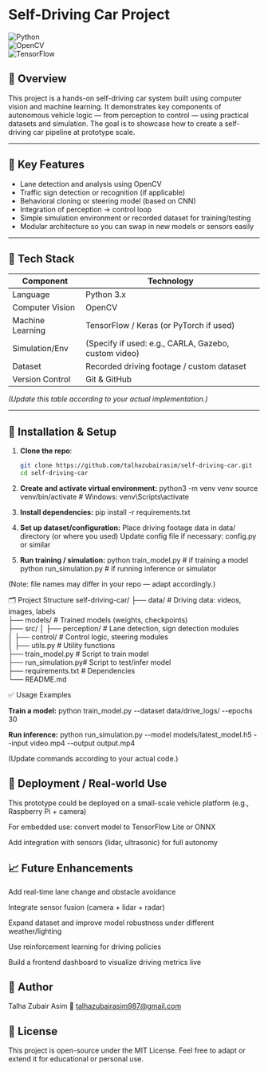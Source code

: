 # Self-Driving Car Project  
![Python](https://img.shields.io/badge/Python-3.x-3776AB?style=for-the-badge&logo=python&logoColor=white)  
![OpenCV](https://img.shields.io/badge/OpenCV-4.x-005C31?style=for-the-badge&logo=opencv&logoColor=white)  
![TensorFlow](https://img.shields.io/badge/TensorFlow-2.x-FF6F00?style=for-the-badge&logo=tensorflow&logoColor=white)  

## 📌 Overview  
This project is a hands-on self-driving car system built using computer vision and machine learning. It demonstrates key components of autonomous vehicle logic — from perception to control — using practical datasets and simulation. The goal is to showcase how to create a self-driving car pipeline at prototype scale.

---

## 🎯 Key Features  
- Lane detection and analysis using OpenCV  
- Traffic sign detection or recognition (if applicable)  
- Behavioral cloning or steering model (based on CNN)  
- Integration of perception -> control loop  
- Simple simulation environment or recorded dataset for training/testing  
- Modular architecture so you can swap in new models or sensors easily  

---

## 🧰 Tech Stack  
| Component       | Technology                     |
|-----------------|--------------------------------|
| Language        | Python 3.x                     |
| Computer Vision | OpenCV                         |
| Machine Learning| TensorFlow / Keras (or PyTorch if used) |
| Simulation/Env  | (Specify if used: e.g., CARLA, Gazebo, custom video) |
| Dataset         | Recorded driving footage / custom dataset |
| Version Control | Git & GitHub                   |

*(Update this table according to your actual implementation.)*

---

## 🔧 Installation & Setup  
1. **Clone the repo**:  
   ```bash
   git clone https://github.com/talhazubairasim/self-driving-car.git
   cd self-driving-car
2. **Create and activate virtual environment:**
python3 -m venv venv
source venv/bin/activate       # Windows: venv\Scripts\activate

3. **Install dependencies:**
pip install -r requirements.txt

4. **Set up dataset/configuration:**
Place driving footage data in data/ directory (or where you used)
Update config file if necessary: config.py or similar

5. **Run training / simulation:**
python train_model.py         # if training a model  
python run_simulation.py      # if running inference or simulator  

(Note: file names may differ in your repo — adapt accordingly.)

🗂 Project Structure
self-driving-car/
├── data/            # Driving data: videos, images, labels  
├── models/          # Trained models (weights, checkpoints)  
├── src/
│   ├── perception/  # Lane detection, sign detection modules  
│   ├── control/     # Control logic, steering modules  
│   ├── utils.py     # Utility functions  
├── train_model.py   # Script to train model  
├── run_simulation.py# Script to test/infer model  
├── requirements.txt # Dependencies  
└── README.md

✅ Usage Examples

**Train a model:**
python train_model.py --dataset data/drive_logs/ --epochs 30

**Run inference:**
python run_simulation.py --model models/latest_model.h5 --input video.mp4 --output output.mp4

(Update commands according to your actual code.)

## 🚀 Deployment / Real-world Use

This prototype could be deployed on a small-scale vehicle platform (e.g., Raspberry Pi + camera)

For embedded use: convert model to TensorFlow Lite or ONNX

Add integration with sensors (lidar, ultrasonic) for full autonomy

## 📈 Future Enhancements

Add real-time lane change and obstacle avoidance

Integrate sensor fusion (camera + lidar + radar)

Expand dataset and improve model robustness under different weather/lighting

Use reinforcement learning for driving policies

Build a frontend dashboard to visualize driving metrics live

## 📝 Author

Talha Zubair Asim
📧 talhazubairasim987@gmail.com

## 📄 License
This project is open-source under the MIT License. Feel free to adapt or extend it for educational or personal use.
